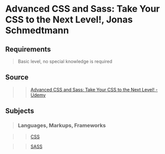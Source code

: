 # Advanced CSS and Sass: Take Your CSS to the Next Level!, Jonas Schmedtmann

## Requirements

>Basic level, no special knowledge is required

## Source

>>[Advanced CSS and Sass: Take Your CSS to the Next Level! - Udemy](https://www.udemy.com/advanced-css-and-sass)

## Subjects

>### Languages, Markups, Frameworks

>>[CSS](../subjects/css.md)

>>[SASS](../subjects/sass.md)
